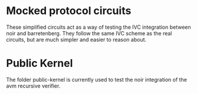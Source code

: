 # Mocked protocol circuits

These simplified circuits act as a way of testing the IVC integration between noir and barretenberg. They follow the same IVC scheme as the real circuits, but are much simpler and easier to reason about.

# Public Kernel

The folder public-kernel is currently used to test the noir integration of the avm recursive verifier.
